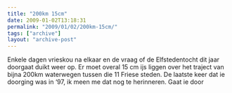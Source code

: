 ```yaml
---
title: "200km 15cm"
date: 2009-01-02T13:18:31
permalink: "2009/01/02/200km-15cm/"
tags: ["archive"]
layout: "archive-post"
---
```

Enkele dagen vrieskou na elkaar en de vraag of de Elfstedentocht dit jaar doorgaat duikt weer op. Er moet overal 15 cm ijs liggen over het traject van bijna 200km waterwegen tussen die 11 Friese steden. De laatste keer dat ie doorging was in ‘97, ik meen me dat nog te herinneren. Gaat ie door
